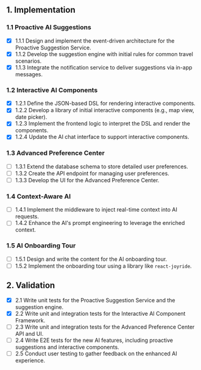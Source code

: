 ## 1. Implementation

### 1.1 Proactive AI Suggestions
- [x] 1.1.1 Design and implement the event-driven architecture for the Proactive Suggestion Service.
- [x] 1.1.2 Develop the suggestion engine with initial rules for common travel scenarios.
- [x] 1.1.3 Integrate the notification service to deliver suggestions via in-app messages.

### 1.2 Interactive AI Components
- [x] 1.2.1 Define the JSON-based DSL for rendering interactive components.
- [x] 1.2.2 Develop a library of initial interactive components (e.g., map view, date picker).
- [x] 1.2.3 Implement the frontend logic to interpret the DSL and render the components.
- [x] 1.2.4 Update the AI chat interface to support interactive components.

### 1.3 Advanced Preference Center
- [ ] 1.3.1 Extend the database schema to store detailed user preferences.
- [ ] 1.3.2 Create the API endpoint for managing user preferences.
- [ ] 1.3.3 Develop the UI for the Advanced Preference Center.

### 1.4 Context-Aware AI
- [ ] 1.4.1 Implement the middleware to inject real-time context into AI requests.
- [ ] 1.4.2 Enhance the AI's prompt engineering to leverage the enriched context.

### 1.5 AI Onboarding Tour
- [ ] 1.5.1 Design and write the content for the AI onboarding tour.
- [ ] 1.5.2 Implement the onboarding tour using a library like `react-joyride`.

## 2. Validation

- [x] 2.1 Write unit tests for the Proactive Suggestion Service and the suggestion engine.
- [x] 2.2 Write unit and integration tests for the Interactive AI Component Framework.
- [ ] 2.3 Write unit and integration tests for the Advanced Preference Center API and UI.
- [ ] 2.4 Write E2E tests for the new AI features, including proactive suggestions and interactive components.
- [ ] 2.5 Conduct user testing to gather feedback on the enhanced AI experience.
